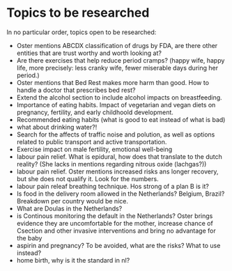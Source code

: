 # Topics to be researched

In no particular order, topics open to be researched:

* Oster mentions ABCDX classification of drugs by FDA, are there other entities that are trust worthy and worth looking at?
* Are there exercises that help reduce period cramps? (happy wife, happy life, more precisely: less cranky wife, fewer miserable days during her period.)
* Oster mentions that Bed Rest makes more harm than good. How to handle a doctor that prescribes bed rest?
* Extend the alcohol section to include alcohol impacts on breastfeeding.
* Importance of eating habits. Impact of vegetarian and vegan diets on pregnancy, fertility, and early childhoold development.
* Recommended eating habits (what is good to eat instead of what is bad)
* what about drinking water?!
* Search for the affects of traffic noise and polution, as well as options related to public transport and active transportation.
* Exercise impact on male fertility, emotional well-being
* labour pain relief. What is epidural, how does that translate to the dutch reality? (She lacks in mentions regarding nitrous oxide (lachgas?))
* labour pain relief. Oster mentions increased risks ans longer recovery, but she does not qualify it. Look for the numbers.
* labour pain releaf breathing technique. Hos strong of a plan B is it?
* Is food in the delivery room allowed in the Netherlands? Belgium, Brazil? Breakdown per country would be nice.
* What are Doulas in the Netherlands?
* is Continous monitoring the default in the Netherlands? Oster brings evidence they are uncomfortable for the mother, increase chance of Csection and other invasive interventions and bring no advantage for the baby
* aspirin and pregnancy? To be avoided, what are the risks? What to use instead?
* home birth, why is it the standard in nl?

